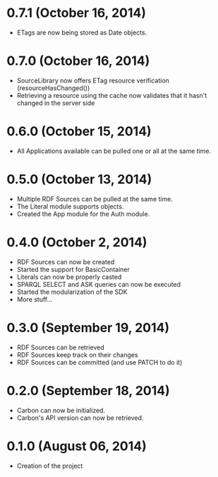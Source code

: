 # 0.7.1 (October 16, 2014)
* ETags are now being stored as Date objects.
# 0.7.0 (October 16, 2014)
* SourceLibrary now offers ETag resource verification (resourceHasChanged())
* Retrieving a resource using the cache now validates that it hasn't changed in the server side
# 0.6.0 (October 15, 2014)
* All Applications available can be pulled one or all at the same time.
# 0.5.0 (October 13, 2014)
* Multiple RDF Sources can be pulled at the same time.
* The Literal module supports objects.
* Created the App module for the Auth module.
# 0.4.0 (October 2, 2014)
* RDF Sources can now be created
* Started the support for BasicContainer
* Literals can now be properly casted
* SPARQL SELECT and ASK queries can now be executed
* Started the modularization of the SDK
* More stuff...

# 0.3.0 (September 19, 2014)
* RDF Sources can be retrieved
* RDF Sources keep track on their changes
* RDF Sources can be committed (and use PATCH to do it)
# 0.2.0 (September 18, 2014)
* Carbon can now be initialized.
* Carbon's API version can now be retrieved.
# 0.1.0 (August 06, 2014)
* Creation of the project